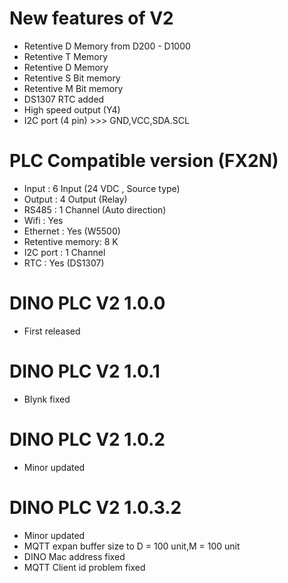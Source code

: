 # New features of V2
  - Retentive D Memory from D200 - D1000
  - Retentive T Memory
  - Retentive D Memory
  - Retentive S Bit memory
  - Retentive M Bit memory
  - DS1307 RTC added
  - High speed output (Y4)
  - I2C port (4 pin) >>> GND,VCC,SDA.SCL

# PLC Compatible version (FX2N)
  - Input           :   6   Input   (24 VDC , Source type)
  - Output          :   4   Output  (Relay)
  - RS485           :   1   Channel (Auto direction)
  - Wifi            :   Yes
  - Ethernet        :   Yes (W5500)
  - Retentive memory:   8 K
  - I2C port        :   1 Channel
  - RTC             :   Yes (DS1307)

# DINO PLC V2 1.0.0
  - First released
# DINO PLC V2 1.0.1
  - Blynk fixed
# DINO PLC V2 1.0.2
  - Minor updated
# DINO PLC V2 1.0.3.2
  - Minor updated
  - MQTT expan buffer size to D = 100 unit,M = 100 unit
  - DINO Mac address fixed
  - MQTT Client id problem fixed

